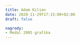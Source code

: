 ```yaml
---
title: Adam Kilian
date: 2020-11-29T17:15:00+02:00
draft: false

nagrody:
- Medal 2005 grafika
---
```

